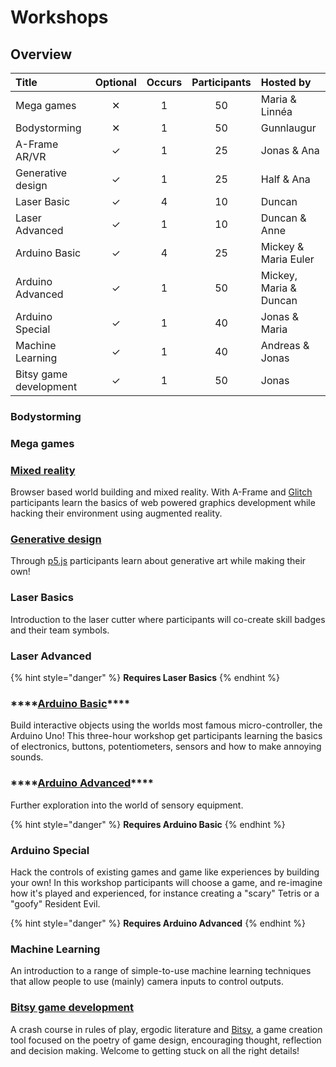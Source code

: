 # Workshops

## Overview

| Title | Optional | Occurs | Participants | Hosted by |
| :--- | :---: | :---: | :---: | :--- |
| Mega games | ✕ | 1 | 50 | Maria & Linnéa |
| Bodystorming | ✕ | 1 | 50 | Gunnlaugur |
| A-Frame AR/VR | ✓ | 1 | 25 | Jonas & Ana |
| Generative design | ✓ | 1 | 25 | Half & Ana |
| Laser Basic | ✓ | 4 | 10 | Duncan |
| Laser Advanced | ✓ | 1 | 10 | Duncan & Anne |
| Arduino Basic | ✓ | 4 | 25 | Mickey & Maria Euler |
| Arduino Advanced | ✓ | 1 | 50 | Mickey, Maria & Duncan |
| Arduino Special | ✓ | 1 | 40 | Jonas & Maria |
| Machine Learning | ✓ | 1 | 40 | Andreas & Jonas |
| Bitsy game development | ✓ | 1 | 50 | Jonas |

### Bodystorming

### Mega games

### [Mixed reality](../software/a-frame/)

Browser based world building and mixed reality. With A-Frame and [Glitch](../software/glitch.md) participants learn the basics of web powered graphics development while hacking their environment using augmented reality. 

### [Generative design](../software/p5/)

Through [p5.js](https://p5js.org/) participants learn about generative art while making their own!

### Laser Basics

Introduction to the laser cutter where participants will co-create skill badges and their team symbols.

### Laser Advanced

{% hint style="danger" %}
**Requires Laser Basics**
{% endhint %}

### \*\*\*\*[**Arduino Basic**](../hardware/arduino/)\*\*\*\*

Build interactive objects using the worlds most famous micro-controller, the Arduino Uno! This three-hour workshop get participants learning the basics of electronics, buttons, potentiometers, sensors and how to make annoying sounds.

### \*\*\*\*[**Arduino Advanced**](../hardware/arduino/)\*\*\*\*

Further exploration into the world of sensory equipment.

{% hint style="danger" %}
**Requires Arduino Basic**
{% endhint %}

### **Arduino Special**

Hack the controls of existing games and game like experiences by building your own! In this workshop participants will choose a game, and re-imagine how it's played  and experienced, for instance creating a "scary" Tetris or a "goofy" Resident Evil.

{% hint style="danger" %}
**Requires Arduino Advanced**
{% endhint %}

### Machine Learning

An introduction to a range of simple-to-use machine learning techniques that allow people to use \(mainly\) camera inputs to control outputs.

### [Bitsy game development](../software/bitsy.md)

A crash course in rules of play, ergodic literature and [Bitsy](https://ledoux.itch.io/bitsy), a game creation tool focused on the poetry of game design, encouraging thought, reflection and decision making. Welcome to getting stuck on all the right details!



